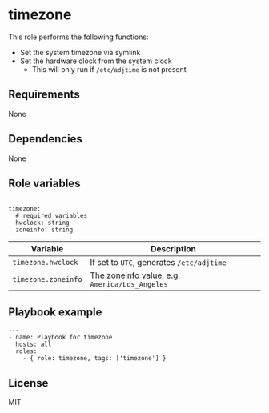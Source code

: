 # timezone

This role performs the following functions:

- Set the system timezone via symlink
- Set the hardware clock from the system clock
    - This will only run if `/etc/adjtime` is not present

## Requirements

None

## Dependencies

None

## Role variables

```
---
timezone:
  # required variables
  hwclock: string
  zoneinfo: string
```

| Variable            | Description                                    |
| ------------------- | ---------------------------------------------- |
| `timezone.hwclock`  | If set to `UTC`, generates `/etc/adjtime`      |
| `timezone.zoneinfo` | The zoneinfo value, e.g. `America/Los_Angeles` |

## Playbook example

```
---
- name: Playbook for timezone
  hosts: all
  roles:
    - { role: timezone, tags: ['timezone'] }
```

## License

MIT
